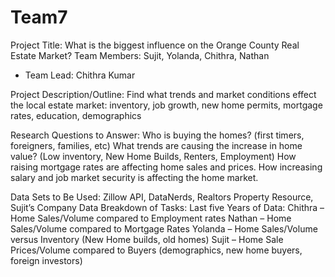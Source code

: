 # Team7

Project Title:  What is the biggest influence on the Orange County Real Estate Market?
Team Members:  Sujit, Yolanda, Chithra, Nathan
-	Team Lead:  Chithra Kumar


Project Description/Outline:
Find what trends and market conditions effect the local estate market:  inventory, job growth, new home permits, mortgage rates, education, demographics


Research Questions to Answer:
Who is buying the homes? (first timers, foreigners, families, etc)
What trends are causing the increase in home value?  (Low inventory, New Home Builds, Renters, Employment)
How raising mortgage rates are affecting home sales and prices.
How increasing salary and job market security is affecting the home market.

Data Sets to Be Used:
Zillow API, DataNerds, Realtors Property Resource, Sujit’s Company Data
Breakdown of Tasks:
Last five Years of Data:
Chithra – Home Sales/Volume compared to Employment rates
Nathan – Home Sales/Volume compared to Mortgage Rates
Yolanda – Home Sales/Volume versus Inventory (New Home builds, old homes)
Sujit – Home Sale Prices/Volume compared to Buyers (demographics, new home buyers, foreign investors)
